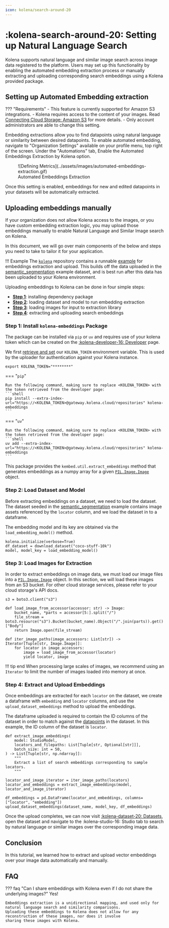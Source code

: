 ```yaml
---
icon: kolena/search-around-20
---
```


# :kolena-search-around-20: Setting up Natural Language Search

Kolena supports natural language and similar image search
across image data registered to the platform.
Users may set up this functionality by enabling the automated embedding extraction process
or manually extracting and uploading corresponding search embeddings using a Kolena provided package.

## Setting up Automated Embedding extraction

??? "Requirements"
    - This feature is currently supported for Amazon S3 integrations.
    - Kolena requires access to the content of your images.
    Read [Connecting Cloud Storage: Amazon S3](../connecting-cloud-storage/) for more details.
    - Only account administrators are able to change this setting.

Embedding extractions allow you to find datapoints using natural language or similarity between desired datapoints.
To enable automated embedding, navigate to "Organization Settings" available on your profile menu, top right of the screen.
Under the "Automations" tab, Enable the Automated Embeddings Extraction by Kolena option.

<figure markdown>
![Defining Metrics](../assets/images/automated-embeddings-extraction.gif)
<figcaption>Automated Embeddings Extraction</figcaption>
</figure>

Once this setting is enabled, embeddings for new and edited datapoints in your datasets will be automatically extracted.

## Uploading embeddings manually

If your organization does not allow Kolena access to the images, or you have custom embedding extraction logic,
 you may upload those embeddings manually to enable Natural Language and Similar Image search on Kolena.

In this document, we will go over main components of the below
and steps you need to take to tailor it for your application.

!!! Example
    The [`kolena`](https://github.com/kolenaIO/kolena) repository contains a runnable
    [example](https://github.com/kolenaIO/kolena/tree/trunk/examples/dataset/search_embeddings) for
    embeddings extraction and
    upload. This builds off the data uploaded in the
    [semantic_segmentation](https://github.com/kolenaIO/kolena/tree/trunk/examples/dataset/semantic_segmentation)
    example dataset, and is best run after this data has been uploaded to your Kolena environment.

Uploading embeddings to Kolena can be done in four simple steps:

- [**Step 1**](#step-1-install-kolena-embeddings-package): installing dependency package
- [**Step 2**](#step-2-load-dataset-and-model): loading dataset and model to run embedding extraction
- [**Step 3**](#step-3-load-images-for-extraction): loading images for input to extraction library
- [**Step 4**](#step-4-extract-and-upload-embeddings): extracting and uploading search embeddings

### Step 1: Install `kolena-embeddings` Package

The package can be installed via `pip` or `uv` and requires use of your kolena token which can be created
on the [:kolena-developer-16: Developer](https://app.kolena.com/redirect/developer) page.

We first [retrieve and set](../installing-kolena.md#initialization) our `KOLENA_TOKEN` environment variable.
This is used by the uploader for authentication against your Kolena instance.

```shell
export KOLENA_TOKEN="********"
```

=== "`pip`"

    Run the following command, making sure to replace <KOLENA_TOKEN> with the token retrieved from the developer page:
    ```shell
    pip install --extra-index-url="https://<KOLENA_TOKEN>@gateway.kolena.cloud/repositories" kolena-embeddings
    ```

=== "`uv`"

    Run the following command, making sure to replace <KOLENA_TOKEN> with the token retrieved from the developer page:
    ```shell
    uv add --extra-index-url="https://<KOLENA_TOKEN>@gateway.kolena.cloud/repositories" kolena-embeddings
    ```

This package provides the `kembed.util.extract_embeddings` method that generates
embeddings as a numpy array for a given [`PIL.Image.Image`](https://pillow.readthedocs.io/en/stable/reference/Image.html#PIL.Image.Image)
object.

### Step 2: Load Dataset and Model

Before extracting embeddings on a dataset, we need to load the dataset. The dataset
seeded in the [semantic_segmentation](https://github.com/kolenaIO/kolena/tree/trunk/examples/dataset/semantic_segmentation)
example contains image assets referenced by the `locator`
column, and we load the dataset in to a dataframe.

The embedding model and its key are obtained via the `load_embedding_model()` method.

```{.python .no-copy}
kolena.initialize(verbose=True)
df_dataset = download_dataset("coco-stuff-10k")
model, model_key = load_embedding_model()
```

### Step 3: Load Images for Extraction

In order to extract embeddings on image data, we must load our image files into a
[`PIL.Image.Image`](https://pillow.readthedocs.io/en/stable/reference/Image.html#PIL.Image.Image) object.
In this section, we will load these images from an S3 bucket.
For other cloud storage services, please refer to your cloud storage's API docs.

```{.python .no-copy}
s3 = boto3.client("s3")

def load_image_from_accessor(accessor: str) -> Image:
    bucket_name, *parts = accessor[5:].split("/")
    file_stream = boto3.resource("s3").Bucket(bucket_name).Object("/".join(parts)).get()["Body"]
    return Image.open(file_stream)

def iter_image_paths(image_accessors: List[str]) -> Iterator[Tuple[str, Image.Image]]:
    for locator in image_accessors:
        image = load_image_from_accessor(locator)
        yield locator, image
```

!!! tip end
    When processing large scales of images, we recommend using an `Iterator` to limit the number
    of images loaded into memory at once.

### Step 4: Extract and Upload Embeddings

Once embeddings are extracted for each `locator` on the dataset, we create a dataframe with
`embedding` and `locator` columns, and use the `upload_dataset_embeddings` method to upload
the embeddings.

The dataframe uploaded is required to contain the ID columns of the dataset in order to
match against the [datapoints](../core-concepts/dataset.md/#datapoints) in the dataset.
In this example, the ID column of the dataset is `locator`.

```{.python .no-copy}
def extract_image_embeddings(
    model: StudioModel,
    locators_and_filepaths: List[Tuple[str, Optional[str]]],
    batch_size: int = 50,
) -> List[Tuple[str, np.ndarray]]:
    """
    Extract a list of search embeddings corresponding to sample locators.
    """

locator_and_image_iterator = iter_image_paths(locators)
locator_and_embeddings = extract_image_embeddings(model, locator_and_image_iterator)

df_embeddings = pd.DataFrame(locator_and_embeddings, columns=["locator", "embedding"])
upload_dataset_embeddings(dataset_name, model_key, df_embeddings)
```

Once the upload completes, we can now visit [:kolena-dataset-20: Datasets](https://app.kolena.com/redirect/datasets),
open the dataset and navigate to the <nobr>:kolena-studio-16: Studio</nobr> tab to search
by natural language or similar images over the corresponding image data.

## Conclusion

In this tutorial, we learned how to extract and upload vector embeddings over your image data automatically and manually.

## FAQ

??? faq "Can I share embeddings with Kolena even if I do not share the underlying images?"
    Yes!

    Embeddings extraction is a unidirectional mapping, and used only for natural language search and similarity comparisons.
    Uploading these embeddings to Kolena does not allow for any reconstruction of these images, nor does it involve
    sharing these images with Kolena.
